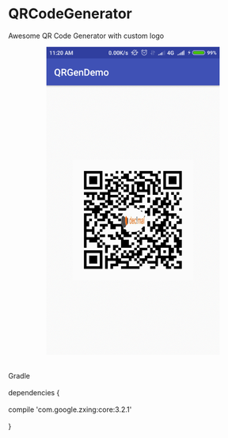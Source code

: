 # QRCodeGenerator

Awesome QR Code Generator with custom logo

<p align="center">
  <img src="https://github.com/Farman786/QRCodeGenerator/blob/master/app/src/main/java/com/example/farman/screenshot/QRCode_Screen.gif" width="350"/>
 
</p>



<br>Gradle</br>
<br>dependencies {</br>
    <br>compile 'com.google.zxing:core:3.2.1'</br>
<br>}</br>
